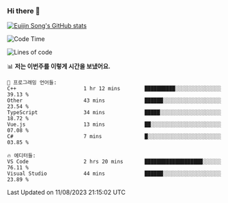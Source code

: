 ### Hi there 👋

[![Euijin Song's GitHub stats](https://github-readme-stats.vercel.app/api?username=lstar2397&count_private=true&show_icons=true&theme=tokyonight&locale=kr)](https://github.com/anuraghazra/github-readme-stats)

<!--START_SECTION:waka-->
![Code Time](http://img.shields.io/badge/Code%20Time-165%20hrs%2038%20mins-blue)

![Lines of code](https://img.shields.io/badge/%EC%A0%80%EB%8A%94%20%EC%97%AC%ED%83%9C%EA%B9%8C%EC%A7%80%20-748.1%20thousand%20%EC%A4%84%EC%9D%98%20%EC%BD%94%EB%93%9C%EB%A5%BC%20%EC%9E%91%EC%84%B1%ED%96%88%EC%96%B4%EC%9A%94.-blue)

📊 **저는 이번주를 이렇게 시간을 보냈어요.** 

```text
💬 프로그래밍 언어들: 
C++                      1 hr 12 mins        ██████████░░░░░░░░░░░░░░░   39.13 % 
Other                    43 mins             ██████░░░░░░░░░░░░░░░░░░░   23.54 % 
TypeScript               34 mins             █████░░░░░░░░░░░░░░░░░░░░   18.72 % 
Vue.js                   13 mins             ██░░░░░░░░░░░░░░░░░░░░░░░   07.08 % 
C#                       7 mins              █░░░░░░░░░░░░░░░░░░░░░░░░   03.85 % 

🔥 에디터들: 
VS Code                  2 hrs 20 mins       ███████████████████░░░░░░   76.11 % 
Visual Studio            44 mins             ██████░░░░░░░░░░░░░░░░░░░   23.89 % 
```


 Last Updated on 11/08/2023 21:15:02 UTC
<!--END_SECTION:waka-->

<!--
**lstar2397/lstar2397** is a ✨ _special_ ✨ repository because its `README.md` (this file) appears on your GitHub profile.

Here are some ideas to get you started:

- 🔭 I’m currently working on ...
- 🌱 I’m currently learning ...
- 👯 I’m looking to collaborate on ...
- 🤔 I’m looking for help with ...
- 💬 Ask me about ...
- 📫 How to reach me: ...
- 😄 Pronouns: ...
- ⚡ Fun fact: ...
-->
